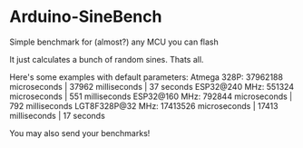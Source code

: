 # Arduino-SineBench
Simple benchmark for (almost?) any MCU you can flash

It just calculates a bunch of random sines. Thats all.

Here's some examples with default parameters:
Atmega 328P: 37962188 microseconds | 37962 milliseconds | 37 seconds
ESP32@240 MHz: 551324 microseconds | 551 milliseconds
ESP32@160 MHz: 792844 microseconds | 792 milliseconds
LGT8F328P@32 MHz: 17413526 microseconds | 17413 milliseconds | 17 seconds

You may also send your benchmarks!
